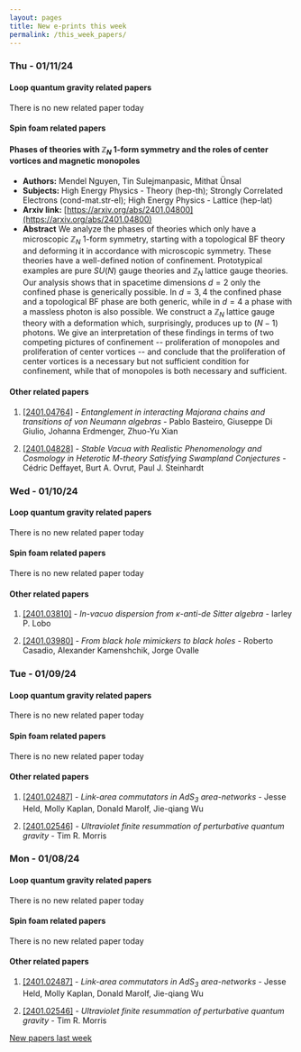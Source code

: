```yaml
---
layout: pages
title: New e-prints this week
permalink: /this_week_papers/
---
```




### Thu - 01/11/24

#### Loop quantum gravity related papers

There is no new related paper today 

#### Spin foam related papers

#### **Phases of theories with $\mathbb{Z}_N$ 1-form symmetry and the roles of  center vortices and magnetic monopoles**
 - **Authors:** Mendel Nguyen, Tin Sulejmanpasic, Mithat Ünsal
 - **Subjects:** High Energy Physics - Theory (hep-th); Strongly Correlated Electrons (cond-mat.str-el); High Energy Physics - Lattice (hep-lat)
 - **Arxiv link:** [https://arxiv.org/abs/2401.04800](https://arxiv.org/abs/2401.04800)
 - **Abstract**
 We analyze the phases of theories which only have a microscopic $\mathbb{Z}_N$ 1-form symmetry, starting with a topological BF theory and deforming it in accordance with microscopic symmetry. These theories have a well-defined notion of confinement. Prototypical examples are pure $SU(N)$ gauge theories and $\mathbb{Z}_N$ lattice gauge theories. Our analysis shows that in spacetime dimensions $d=2$ only the confined phase is generically possible. In $d=3,4$ the confined phase and a topological BF phase are both generic, while in $d=4$ a phase with a massless photon is also possible. We construct a $\mathbb{Z}_N$ lattice gauge theory with a deformation which, surprisingly, produces up to $(N-1)$ photons. We give an interpretation of these findings in terms of two competing pictures of confinement -- proliferation of monopoles and proliferation of center vortices -- and conclude that the proliferation of center vortices is a necessary but not sufficient condition for confinement, while that of monopoles is both necessary and sufficient. 



#### Other related papers

1. [[2401.04764]](https://arxiv.org/abs/2401.04764) - *Entanglement in interacting Majorana chains and transitions of von  Neumann algebras* - Pablo Basteiro, Giuseppe Di Giulio, Johanna Erdmenger, Zhuo-Yu Xian

1. [[2401.04828]](https://arxiv.org/abs/2401.04828) - *Stable Vacua with Realistic Phenomenology and Cosmology in Heterotic  M-theory Satisfying Swampland Conjectures* - Cédric Deffayet, Burt A. Ovrut, Paul J. Steinhardt



### Wed - 01/10/24

#### Loop quantum gravity related papers

There is no new related paper today 

#### Spin foam related papers

There is no new related paper today 



#### Other related papers

1. [[2401.03810]](https://arxiv.org/abs/2401.03810) - *In-vacuo dispersion from $κ$-anti-de Sitter algebra* - Iarley P. Lobo

1. [[2401.03980]](https://arxiv.org/abs/2401.03980) - *From black hole mimickers to black holes* - Roberto Casadio, Alexander Kamenshchik, Jorge Ovalle



### Tue - 01/09/24

#### Loop quantum gravity related papers

There is no new related paper today 

#### Spin foam related papers

There is no new related paper today 



#### Other related papers

1. [[2401.02487]](https://arxiv.org/abs/2401.02487) - *Link-area commutators in AdS${}_3$ area-networks* - Jesse Held, Molly Kaplan, Donald Marolf, Jie-qiang Wu

1. [[2401.02546]](https://arxiv.org/abs/2401.02546) - *Ultraviolet finite resummation of perturbative quantum gravity* - Tim R. Morris



### Mon - 01/08/24

#### Loop quantum gravity related papers

There is no new related paper today 

#### Spin foam related papers

There is no new related paper today 



#### Other related papers

1. [[2401.02487]](https://arxiv.org/abs/2401.02487) - *Link-area commutators in AdS${}_3$ area-networks* - Jesse Held, Molly Kaplan, Donald Marolf, Jie-qiang Wu

1. [[2401.02546]](https://arxiv.org/abs/2401.02546) - *Ultraviolet finite resummation of perturbative quantum gravity* - Tim R. Morris






[New papers last week]({{site.url}}/archived/weekly/pre-prints/2024/01/08/archived_weekly_papers.html)